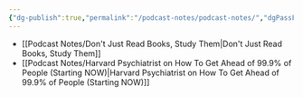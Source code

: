 ```yaml
---
{"dg-publish":true,"permalink":"/podcast-notes/podcast-notes/","dgPassFrontmatter":true,"noteIcon":"3","created":"2023-12-11T20:28:40.821+05:30","updated":"2023-12-28T22:15:03.243+05:30"}
---
```




- [[Podcast Notes/Don't Just Read Books, Study Them\|Don't Just Read Books, Study Them]]
- [[Podcast Notes/Harvard Psychiatrist on How To Get Ahead of 99.9% of People (Starting NOW)\|Harvard Psychiatrist on How To Get Ahead of 99.9% of People (Starting NOW)]]


